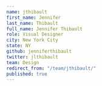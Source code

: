 ```yaml
---
name: jthibault
first_name: Jennifer
last_name: Thibault
full_name: Jennifer Thibault
role: Visual Designer
city: New York City
state: NY
github: jenniferthibault
twitter: jlthibault
team: Design
redirect_from: "/team/jthibault/"
published: true
---
```


